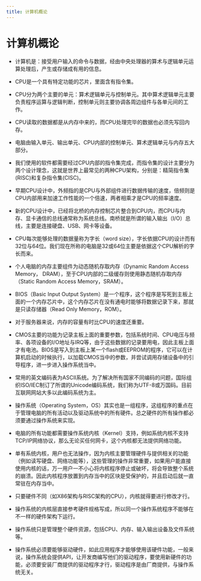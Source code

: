 ```yaml
---
title: 计算机概论
---
```


# 计算机概论

* 计算机是：接受用户输入的命令与数据，经由中央处理器的算术与逻辑单元运算处理后，产生或存储成有用的信息。

* CPU是一个具有特定功能的芯片，里面含有指令集。

* CPU分为两个主要的单元：算术逻辑单元与控制单元。其中算术逻辑单元主要负责程序运算与逻辑判断，控制单元则主要协调各周边组件与各单元间的工作。

* CPU读取的数据都是从内存中来的，而CPU处理完毕的数据也必须先写回内存。

* 电脑由输入单元、输出单元、CPU内部的控制单元、算术逻辑单元与内存五大部分。

* 我们使用的软件都需要经过CPU内部的指令集完成，而指令集的设计主要分为两个设计理念，这就是世界上最常见的两种CPU架构，分别是：精简指令集(RISC)和复杂指令集(CISC)。

* 早期CPU设计中，外频指的是CPU与外部组件进行数据传输的速度，倍频则是CPU内部用来加速工作性能的一个倍速，两者相乘才是CPU的频率速度。

* 新的CPU设计中，已经将北桥的内存控制芯片整合到CPU内，而CPU与内存、显卡通信的总线通常称为系统总线。南桥就是所谓的输入输出（I/O）总线，主要是连接硬盘、USB、网卡等设备。

* CPU每次能够处理的数据量称为字长（word size），字长依据CPU的设计而有32位与64位。我们现在所称的电脑是32或64位主要是依据这个CPU解析的字长而来。

* 个人电脑的内存主要组件为动态随机存取内存（Dynamic Random Access Memory， DRAM），至于CPU内部的二级缓存则使用静态随机存取内存（Static Random Access Memory，SRAM）。

* BIOS（Basic Input Output System）是一个程序，这个程序是写死到主板上面的一个内存芯片中，这个内存芯片在没有通电时能够将数据记录下来，那就是只读存储器（Read Only Memory，ROM）。

* 对于服务器来说，内存的容量有时比CPU的速度还重要。

* CMOS主要的功能为记录主板上面的重要参数，包括系统时间、CPU电压与频率、各项设备的I/O地址与IRQ等，由于这些数据的记录要用电，因此主板上面才有电池。BIOS是写入到主板上某一个flash或EEPROM的程序，它可以在计算机启动的时候执行，以加载CMOS当中的参数，并尝试调用存储设备中的引导程序，进一步进入操作系统当中。

* 常用的英文编码表为ASCII系统。为了解决所有国家不同编码的问题，国际组织ISO/IEC制订了所谓的Unicode编码系统，我们称为UTF-8或万国码。目前互联网网站大多以此编码系统为主。

* 操作系统（Operating System，OS）其实也是一组程序，这组程序的重点在于管理电脑的所有活动以及驱动系统中的所有硬件。总之硬件的所有操作都必须要通过操作系统来实现。

* 电脑的所有功能都需要操作系统内核（Kernel）支持，例如系统内核不支持TCP/IP网络协议，那么无论买任何网卡，这个内核都无法提供网络功能。

* 单有系统内核，用户也无法操作，因为内核主要管理硬件与提供相关的功能（例如读写硬盘、网络功能等），这些管理的操作非常重要，如果用户能直接使用内核的话，万一用户一不小心将内核程序停止或破坏，将会导致整个系统的崩溃。因此内核程序放置到内存当中的区块是受保护的，并且启动后就一直常驻在内存当中。

* 只要硬件不同（如X86架构与RISC架构的CPU），内核就得要进行修改才行。

* 操作系统的内核层直接参考硬件规格写成，所以同一个操作系统程序不能够在不一样的硬件架构下运行。

* 操作系统只是管理整个硬件资源，包括CPU、内存、输入输出设备及文件系统等。

* 操作系统必须要能够驱动硬件，如此应用程序才能够使用该硬件功能，一般来说，操作系统会提供API，让开发商编写他们的驱动程序，要使用新硬件的功能，必须要安装厂商提供的驱动程序才行，驱动程序是由厂商提供，与操作系统无关。